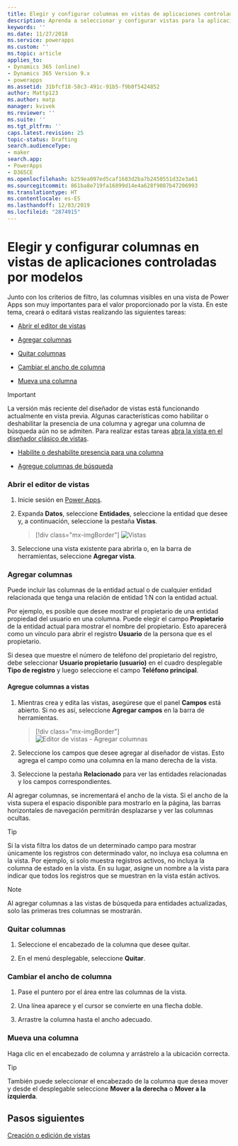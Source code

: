 ```yaml
---
title: Elegir y configurar columnas en vistas de aplicaciones controladas por modelos en Power Apps | MicrosoftDocs
description: Aprenda a seleccionar y configurar vistas para la aplicación
keywords: ''
ms.date: 11/27/2018
ms.service: powerapps
ms.custom: ''
ms.topic: article
applies_to:
- Dynamics 365 (online)
- Dynamics 365 Version 9.x
- powerapps
ms.assetid: 31bfcf18-58c3-491c-91b5-f9b0f5424852
author: Mattp123
ms.author: matp
manager: kvivek
ms.reviewer: ''
ms.suite: ''
ms.tgt_pltfrm: ''
caps.latest.revision: 25
topic-status: Drafting
search.audienceType:
- maker
search.app:
- PowerApps
- D365CE
ms.openlocfilehash: b259ea097ed5caf1683d2ba7b2450551d32e3a61
ms.sourcegitcommit: 861ba8e719fa16899d14e4a628f9087b47206993
ms.translationtype: HT
ms.contentlocale: es-ES
ms.lasthandoff: 12/03/2019
ms.locfileid: "2874915"
---
```

# <a name="choose-and-configure-columns-in-model-driven-app-views"></a>Elegir y configurar columnas en vistas de aplicaciones controladas por modelos

<a name="BKMK_ChooseAndConfigureColumns"></a>   

 Junto con los criterios de filtro, las columnas visibles en una vista de Power Apps son muy importantes para el valor proporcionado por la vista. En este tema, creará o editará vistas realizando las siguientes tareas:  

-   [Abrir el editor de vistas](choose-and-configure-columns.md#open-the-view-editor)  
   
-   [Agregar columnas](choose-and-configure-columns.md#BKMK_AddColumns)  
  
-   [Quitar columnas](choose-and-configure-columns.md#BKMK_RemoveColumns)  
  
-   [Cambiar el ancho de columna](choose-and-configure-columns.md#BKMK_ChangeColumnWidth)  
  
-   [Mueva una columna](choose-and-configure-columns.md#BKMK_MoveAColumns)  
    
  > [!IMPORTANT]
  > La versión más reciente del diseñador de vistas está funcionando actualmente en vista previa. Algunas características como habilitar o deshabilitar la presencia de una columna y agregar una columna de búsqueda aún no se admiten. Para realizar estas tareas [abra la vista en el diseñador clásico de vistas](/dynamics365/customer-engagement/customize/create-and-edit-views#open-the-classic-view-designer).
  >  -   [Habilite o deshabilite presencia para una columna](/dynamics365/customer-engagement/customize/choose-and-configure-columns#BKMK_EnableOrDisablePresence)  
  >
  >  -   [Agregue columnas de búsqueda](/dynamics365/customer-engagement/customize/choose-and-configure-columns#BKMK_AddFindColumns) 



### <a name="open-the-view-editor"></a>Abrir el editor de vistas

1.  Inicie sesión en [Power Apps](https://make.powerapps.com/?utm_source=padocs&utm_medium=linkinadoc&utm_campaign=referralsfromdoc).  

2.  Expanda **Datos**, seleccione **Entidades**, seleccione la entidad que desee y, a continuación, seleccione la pestaña **Vistas**. 

    > [!div class="mx-imgBorder"] 
    > ![Vistas](media/available-views.png)

3. Seleccione una vista existente para abrirla o, en la barra de herramientas, seleccione **Agregar vista**. 

<a name="BKMK_AddColumns"></a>   
### <a name="add-columns"></a>Agregar columnas  
 Puede incluir las columnas de la entidad actual o de cualquier entidad relacionada que tenga una relación de entidad 1:N con la entidad actual.  
  
 Por ejemplo, es posible que desee mostrar el propietario de una entidad propiedad del usuario en una columna. Puede elegir el campo **Propietario** de la entidad actual para mostrar el nombre del propietario. Esto aparecerá como un vínculo para abrir el registro **Usuario** de la persona que es el propietario.  
  
 Si desea que muestre el número de teléfono del propietario del registro, debe seleccionar **Usuario propietario (usuario)** en el cuadro desplegable **Tipo de registro** y luego seleccione el campo **Teléfono principal**.  
  
#### <a name="add-columns-to-views"></a>Agregue columnas a vistas  
  
1.  Mientras crea y edita las vistas, asegúrese que el panel **Campos** está abierto. Si no es así, seleccione **Agregar campos** en la barra de herramientas. 

    > [!div class="mx-imgBorder"] 
    > ![Editor de vistas - Agregar columnas](media/fields-drawer-view-designer.png)

2.  Seleccione los campos que desee agregar al diseñador de vistas. Esto agrega el campo como una columna en la mano derecha de la vista.

3.  Seleccione la pestaña **Relacionado** para ver las entidades relacionadas y los campos correspondientes.
  
 Al agregar columnas, se incrementará el ancho de la vista. Si el ancho de la vista supera el espacio disponible para mostrarlo en la página, las barras horizontales de navegación permitirán desplazarse y ver las columnas ocultas.  
  
> [!TIP]
>  Si la vista filtra los datos de un determinado campo para mostrar únicamente los registros con determinado valor, no incluya esa columna en la vista. Por ejemplo, si solo muestra registros activos, no incluya la columna de estado en la vista. En su lugar, asigne un nombre a la vista para indicar que todos los registros que se muestran en la vista están activos.  
  
> [!NOTE]
>  Al agregar columnas a las vistas de búsqueda para entidades actualizadas, solo las primeras tres columnas se mostrarán.  
  
<a name="BKMK_RemoveColumns"></a>   
### <a name="remove-columns"></a>Quitar columnas  
  
1.  Seleccione el encabezado de la columna que desee quitar.  
  
2.  En el menú desplegable, seleccione **Quitar**.  
  
<a name="BKMK_ChangeColumnWidth"></a>   
### <a name="change-column-width"></a>Cambiar el ancho de columna  
  
1.  Pase el puntero por el área entre las columnas de la vista.  
  
2.  Una línea aparece y el cursor se convierte en una flecha doble.  
  
3.  Arrastre la columna hasta el ancho adecuado.  
  
<a name="BKMK_MoveAColumns"></a>   
### <a name="move-a-column"></a>Mueva una columna  
  
Haga clic en el encabezado de columna y arrástrelo a la ubicación correcta.
  
> [!TIP]
>   También puede seleccionar el encabezado de la columna que desea mover y desde el desplegable seleccione **Mover a la derecha** o **Mover a la izquierda**.  


  
## <a name="next-steps"></a>Pasos siguientes
[Creación o edición de vistas](create-edit-views.md)
